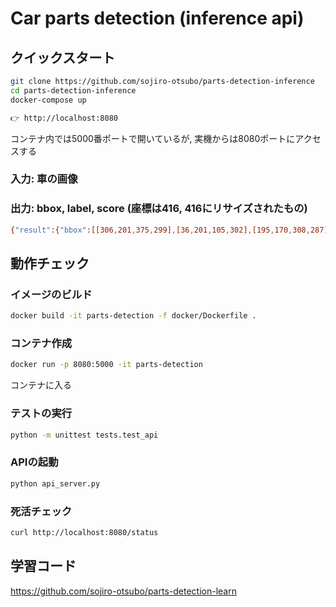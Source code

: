 # Car parts detection (inference api)

## クイックスタート
```bash
git clone https://github.com/sojiro-otsubo/parts-detection-inference
cd parts-detection-inference
docker-compose up

👉 http://localhost:8080
```
コンテナ内では5000番ポートで開いているが, 実機からは8080ポートにアクセスする

### 入力: 車の画像
### 出力: bbox, label, score (座標は416, 416にリサイズされたもの)
```bash
{"result":{"bbox":[[306,201,375,299],[36,201,105,302],[195,170,308,287],[394,158,412,198],[344,112,385,175],[10,191,43,231],[118,169,247,290],[118,171,242,283]],"label":[2,2,5,4,0,0,5,6],"score":[0.95,0.938,0.468,0.457,0.426,0.407,0.366,0.274]},"status":"ok"}
```

## 動作チェック
### イメージのビルド
```bash
docker build -it parts-detection -f docker/Dockerfile .
```
### コンテナ作成
```bash
docker run -p 8080:5000 -it parts-detection
```
コンテナに入る
### テストの実行
```bash
python -m unittest tests.test_api
```
### APIの起動
```bash
python api_server.py
```
### 死活チェック
```bash
curl http://localhost:8080/status
```

## 学習コード
https://github.com/sojiro-otsubo/parts-detection-learn